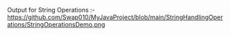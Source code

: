 Output for String Operations :- https://github.com/Swap010/MyJavaProject/blob/main/StringHandlingOperations/StringOperationsDemo.png
